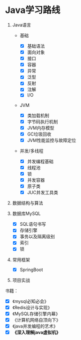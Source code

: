 # Java学习路线
1. Java语言

   - 基础

       + [x] 基础语法
       + [x] 面向对象
       + [x] 接口
       + [x] 容器
       + [x] 异常
       + [x] 泛型
       + [x] 反射
       + [x] 注解
       + [x] I/O
   - JVM

       + [x] 类加载机制
       + [x] 字节码执行机制
       + [x] JVM内存模型
       + [x] GC垃圾回收
       + [x] JVM性能监控与故障定位
   - 并发/多线程
       + [x] 并发编程基础
       + [x] 线程池
       + [x] 锁
       + [x] 并发容器
       + [x] 原子类
       + [x] JUC并发工具类
2. 数据结构与算法
3. 数据库MySQL
    + [x] SQL语句书写
    + [x] 存储引擎
    + [x] 事务以及隔离级别
    + [x] 索引
    + [x] 锁
4. 常用框架
    + [x] SpringBoot
5. 项目实战



书籍：

- [x] 《mysql必知必会》
- [x] 《Redis设计与实现》
- [x] 《MySQL存储引擎内幕》
- [x] 《计算机网络自顶向下》
- [x] 《java并发编程的艺术》
- [x] **《深入理解java虚拟机》**

